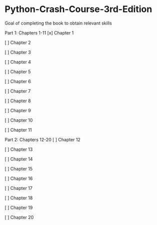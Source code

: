 # Python-Crash-Course-3rd-Edition

Goal of completing the book to obtain relevant skills

Part 1: Chapters 1-11
[x] Chapter 1

[ ] Chapter 2

[ ] Chapter 3

[ ] Chapter 4

[ ] Chapter 5

[ ] Chapter 6

[ ] Chapter 7

[ ] Chapter 8

[ ] Chapter 9

[ ] Chapter 10

[ ] Chapter 11

Part 2: Chapters 12-20
[ ] Chapter 12

[ ] Chapter 13

[ ] Chapter 14

[ ] Chapter 15

[ ] Chapter 16

[ ] Chapter 17

[ ] Chapter 18

[ ] Chapter 19

[ ] Chapter 20
